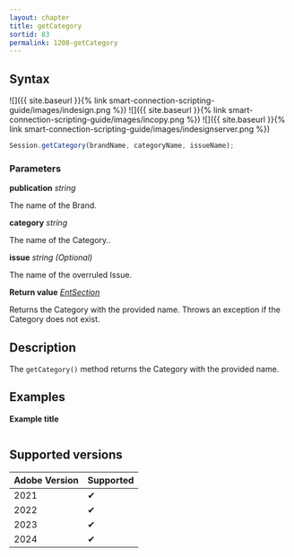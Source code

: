 ```yaml
---
layout: chapter
title: getCategory
sortid: 83
permalink: 1208-getCategory
---
```


## Syntax

![]({{ site.baseurl }}{% link smart-connection-scripting-guide/images/indesign.png %}) ![]({{ site.baseurl }}{% link smart-connection-scripting-guide/images/incopy.png %}) ![]({{ site.baseurl }}{% link smart-connection-scripting-guide/images/indesignserver.png %})

```javascript
Session.getCategory(brandName, categoryName, issueName);
```

### Parameters

**publication** _string_

The name of the Brand.

**category** _string_

The name of the Category..

**issue** _string (Optional)_

The name of the overruled Issue.

**Return value** _[EntSection](../../EntSection/index.md)_

Returns the Category with the provided name. Throws an exception if the Category does not exist.

## Description

The `getCategory()` method returns the Category with the provided name.

## Examples

**Example title**

```javascript

```

## Supported versions

| Adobe Version | Supported |
| ------------- | --------- |
| 2021          | ✔         |
| 2022          | ✔         |
| 2023          | ✔         |
| 2024          | ✔         |
